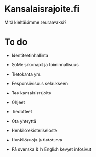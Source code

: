 # Kansalaisrajoite.fi

Mitä kieltäisimme seuraavaksi?

# To do

- Identiteetinhallinta
- SoMe-jakonapit ja toiminnallisuus
- Tietokanta ym.

- Responsiivisuus selaukseen
- Tee kansalaisrajoite
- Ohjeet
- Tiedotteet
- Ota yhteyttä
- Henkilörekisteriseloste
- Henkilösuoja ja tietoturva
- På svenska & In English kevyet infosivut